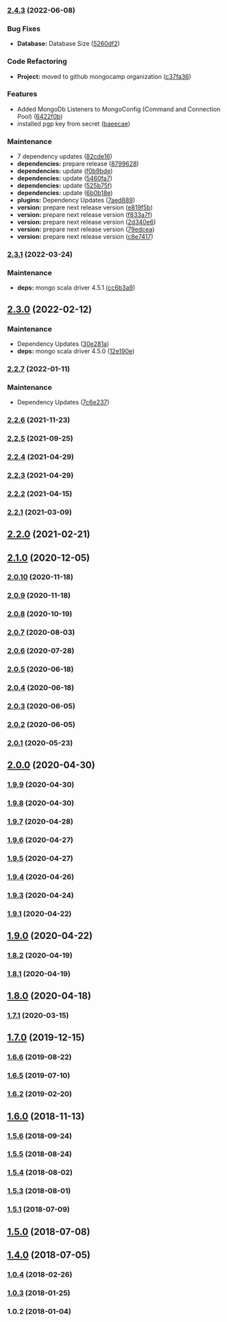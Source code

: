 ### [2.4.3](https://github.com/MongoCamp/mongodb-driver/compare/v2.3.1...v2.4.3) (2022-06-08)


### Bug Fixes

* **Database:** Database Size ([5260df2](https://github.com/MongoCamp/mongodb-driver/commit/5260df22f24fe6aab3434dce91bb7cce516fe368))


### Code Refactoring

* **Project:** moved to github mongocamp organization ([c37fa36](https://github.com/MongoCamp/mongodb-driver/commit/c37fa364b565764a526491ff274835cf018593a8))


### Features

* Added MongoDb Listeners to MongoConfig (Command and Connection Pool) ([6422f0b](https://github.com/MongoCamp/mongodb-driver/commit/6422f0be4be6a2cf068fe088c869cbbdcf2ecc0d))
* installed pgp key from secret ([baeecae](https://github.com/MongoCamp/mongodb-driver/commit/baeecaee9ecde2cdcf0beb6c0c3ff4bbd5b5abf4))


### Maintenance

* 7 dependency updates ([82cde16](https://github.com/MongoCamp/mongodb-driver/commit/82cde16faf41f43d7bfc94eac67a51933f79ddc3))
* **dependencies:** prepare release ([8799628](https://github.com/MongoCamp/mongodb-driver/commit/87996282e52afd44c2d29473791b88db50e99202))
* **dependencies:** update ([f0b9bde](https://github.com/MongoCamp/mongodb-driver/commit/f0b9bdef85265c5efbdbe23471e0cff40a3228a1))
* **dependencies:** update ([5460fa7](https://github.com/MongoCamp/mongodb-driver/commit/5460fa7c8a9525e3bdd9db57a8398d2517ff8fac))
* **dependencies:** update ([525b75f](https://github.com/MongoCamp/mongodb-driver/commit/525b75fa3988c864f708d1807336a29b88efbfb5))
* **dependencies:** update ([6b0b18e](https://github.com/MongoCamp/mongodb-driver/commit/6b0b18ea21a0ecb889dc3096bb83a880877afd72))
* **plugins:** Dependency Updates ([7aed889](https://github.com/MongoCamp/mongodb-driver/commit/7aed8892c8e185afa0f06d09467ad2b10345c2ba))
* **version:** prepare next release version ([e819f5b](https://github.com/MongoCamp/mongodb-driver/commit/e819f5b972b403d34bbba90a0abadac2041b2d9a))
* **version:** prepare next release version ([f833a7f](https://github.com/MongoCamp/mongodb-driver/commit/f833a7fec131b1b4378126f1c99a6abc616267b4))
* **version:** prepare next release version ([2d340e6](https://github.com/MongoCamp/mongodb-driver/commit/2d340e675b9d26b253817ab5e1bf1d713d903c27))
* **version:** prepare next release version ([79edcea](https://github.com/MongoCamp/mongodb-driver/commit/79edceae04e542afe2ee85c237b7ef3b28129edf))
* **version:** prepare next release version ([c8e7417](https://github.com/MongoCamp/mongodb-driver/commit/c8e7417423860b3ff005a0c8b6576205d89f13b6))

### [2.3.1](https://github.com/MongoCamp/mongodb-driver/compare/v2.3.0...v2.3.1) (2022-03-24)


### Maintenance

* **deps:** mongo scala driver 4.5.1 ([cc6b3a9](https://github.com/MongoCamp/mongodb-driver/commit/cc6b3a92502510f9351e18ae044894319ef7b4c9))

## [2.3.0](https://github.com/MongoCamp/mongodb-driver/compare/v2.2.7...v2.3.0) (2022-02-12)


### Maintenance

* Dependency Updates ([30e281a](https://github.com/MongoCamp/mongodb-driver/commit/30e281a9bc4df69501099d05c14d9ea20fb98621))
* **deps:** mongo scala driver 4.5.0 ([12e190e](https://github.com/MongoCamp/mongodb-driver/commit/12e190e83f38a15940d0442988e1d5f57b6170c6))

### [2.2.7](https://github.com/MongoCamp/mongodb-driver/compare/v2.2.6...v2.2.7) (2022-01-11)


### Maintenance

* Dependency Updates ([7c6e237](https://github.com/MongoCamp/mongodb-driver/commit/7c6e2378091da72cfbc8a5c56a8ff1f1fa0326b5))

### [2.2.6](https://github.com/MongoCamp/mongodb-driver/compare/v2.2.5...v2.2.6) (2021-11-23)

### [2.2.5](https://github.com/MongoCamp/mongodb-driver/compare/v2.2.4...v2.2.5) (2021-09-25)

### [2.2.4](https://github.com/MongoCamp/mongodb-driver/compare/v2.2.3...v2.2.4) (2021-04-29)

### [2.2.3](https://github.com/MongoCamp/mongodb-driver/compare/v2.2.2...v2.2.3) (2021-04-29)

### [2.2.2](https://github.com/MongoCamp/mongodb-driver/compare/v2.2.1...v2.2.2) (2021-04-15)

### [2.2.1](https://github.com/MongoCamp/mongodb-driver/compare/v2.2.0...v2.2.1) (2021-03-09)

## [2.2.0](https://github.com/MongoCamp/mongodb-driver/compare/v2.1.0...v2.2.0) (2021-02-21)

## [2.1.0](https://github.com/MongoCamp/mongodb-driver/compare/v2.0.10...v2.1.0) (2020-12-05)

### [2.0.10](https://github.com/MongoCamp/mongodb-driver/compare/v2.0.9...v2.0.10) (2020-11-18)

### [2.0.9](https://github.com/MongoCamp/mongodb-driver/compare/v2.0.8...v2.0.9) (2020-11-18)

### [2.0.8](https://github.com/MongoCamp/mongodb-driver/compare/v2.0.7...v2.0.8) (2020-10-19)

### [2.0.7](https://github.com/MongoCamp/mongodb-driver/compare/v2.0.6...v2.0.7) (2020-08-03)

### [2.0.6](https://github.com/MongoCamp/mongodb-driver/compare/v2.0.5...v2.0.6) (2020-07-28)

### [2.0.5](https://github.com/MongoCamp/mongodb-driver/compare/v2.0.4...v2.0.5) (2020-06-18)

### [2.0.4](https://github.com/MongoCamp/mongodb-driver/compare/v2.0.3...v2.0.4) (2020-06-18)

### [2.0.3](https://github.com/MongoCamp/mongodb-driver/compare/v2.0.2...v2.0.3) (2020-06-05)

### [2.0.2](https://github.com/MongoCamp/mongodb-driver/compare/v2.0.1...v2.0.2) (2020-06-05)

### [2.0.1](https://github.com/MongoCamp/mongodb-driver/compare/v2.0.0...v2.0.1) (2020-05-23)

## [2.0.0](https://github.com/MongoCamp/mongodb-driver/compare/v1.9.9...v2.0.0) (2020-04-30)

### [1.9.9](https://github.com/MongoCamp/mongodb-driver/compare/v1.9.8...v1.9.9) (2020-04-30)

### [1.9.8](https://github.com/MongoCamp/mongodb-driver/compare/v1.9.7...v1.9.8) (2020-04-30)

### [1.9.7](https://github.com/MongoCamp/mongodb-driver/compare/v1.9.6...v1.9.7) (2020-04-28)

### [1.9.6](https://github.com/MongoCamp/mongodb-driver/compare/v1.9.5...v1.9.6) (2020-04-27)

### [1.9.5](https://github.com/MongoCamp/mongodb-driver/compare/v1.9.4...v1.9.5) (2020-04-27)

### [1.9.4](https://github.com/MongoCamp/mongodb-driver/compare/v1.9.3...v1.9.4) (2020-04-26)

### [1.9.3](https://github.com/MongoCamp/mongodb-driver/compare/v1.9.1...v1.9.3) (2020-04-24)

### [1.9.1](https://github.com/MongoCamp/mongodb-driver/compare/v1.9.0...v1.9.1) (2020-04-22)

## [1.9.0](https://github.com/MongoCamp/mongodb-driver/compare/v1.8.2...v1.9.0) (2020-04-22)

### [1.8.2](https://github.com/MongoCamp/mongodb-driver/compare/v1.8.1...v1.8.2) (2020-04-19)

### [1.8.1](https://github.com/MongoCamp/mongodb-driver/compare/v1.8.0...v1.8.1) (2020-04-19)

## [1.8.0](https://github.com/MongoCamp/mongodb-driver/compare/v1.7.1...v1.8.0) (2020-04-18)

### [1.7.1](https://github.com/MongoCamp/mongodb-driver/compare/v1.7.0...v1.7.1) (2020-03-15)

## [1.7.0](https://github.com/MongoCamp/mongodb-driver/compare/v1.6.6...v1.7.0) (2019-12-15)

### [1.6.6](https://github.com/MongoCamp/mongodb-driver/compare/v1.6.5...v1.6.6) (2019-08-22)

### [1.6.5](https://github.com/MongoCamp/mongodb-driver/compare/v1.6.2...v1.6.5) (2019-07-10)

### [1.6.2](https://github.com/MongoCamp/mongodb-driver/compare/v1.6.0...v1.6.2) (2019-02-20)

## [1.6.0](https://github.com/MongoCamp/mongodb-driver/compare/v1.5.6...v1.6.0) (2018-11-13)

### [1.5.6](https://github.com/MongoCamp/mongodb-driver/compare/v1.5.5...v1.5.6) (2018-09-24)

### [1.5.5](https://github.com/MongoCamp/mongodb-driver/compare/v1.5.4...v1.5.5) (2018-08-24)

### [1.5.4](https://github.com/MongoCamp/mongodb-driver/compare/v1.5.3...v1.5.4) (2018-08-02)

### [1.5.3](https://github.com/MongoCamp/mongodb-driver/compare/v1.5.1...v1.5.3) (2018-08-01)

### [1.5.1](https://github.com/MongoCamp/mongodb-driver/compare/v1.5.0...v1.5.1) (2018-07-09)

## [1.5.0](https://github.com/MongoCamp/mongodb-driver/compare/1.4.0...v1.5.0) (2018-07-08)

## [1.4.0](https://github.com/MongoCamp/mongodb-driver/compare/v1.0.4...1.4.0) (2018-07-05)

### [1.0.4](https://github.com/MongoCamp/mongodb-driver/compare/v1.0.3...v1.0.4) (2018-02-26)

### [1.0.3](https://github.com/MongoCamp/mongodb-driver/compare/1.0.2...v1.0.3) (2018-01-25)

### 1.0.2 (2018-01-04)

